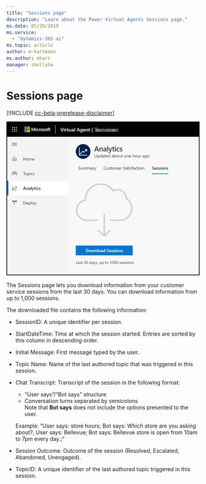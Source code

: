 ```yaml
---
title: "Sessions page"
description: "Learn about the Power Virtual Agents Sessions page."
ms.date: 05/29/2019
ms.service:
  - "dynamics-365-ai"
ms.topic: article
author: m-hartmann
ms.author: mhart
manager: shellyha
---
```


# Sessions page

[!INCLUDE [cc-beta-prerelease-disclaimer](includes/cc-beta-prerelease-disclaimer.md)]

![Sessions page](media/sessions-page.png)

The Sessions page lets you download information from your customer service sessions from the last 30 days. You can download information from up to 1,000 sessions.

The downloaded file contains the following information: 

- SessionID: A unique identifier per session. 

- StartDateTime: Time at which the session started. Entries are sorted by this column in descending order. 

- Initial Message: First message typed by the user.

- Topic Name: Name of the last authored topic that was triggered in this session. 

- Chat Transcript: Transcript of the session in the following format:
    - “User says”/“Bot says” structure
    - Conversation turns separated by semicolons</br>
   Note that **Bot says** does not include the options presented to the user.
    
    Example: “User says: store hours; Bot says: Which store are you asking about?; User says: Bellevue; Bot says: Bellevue store is open from 10am to 7pm every day.;”

- Session Outcome: Outcome of the session (Resolved, Escalated, Abandoned, Unengaged).

- TopicID: A unique identifier of the last authored topic triggered in this session. 
